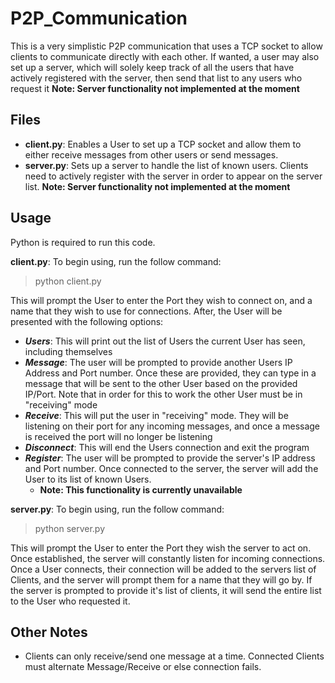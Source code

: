 # P2P_Communication

This is a very simplistic P2P communication that uses a TCP socket to allow clients to communicate directly with each other. If wanted, a user may also set up a server, which will solely keep track of all the users that have actively registered with the server, then send that list to any users who request it **Note: Server functionality not implemented at the moment**

## Files

- **client.py**: Enables a User to set up a TCP socket and allow them to either receive messages from other users or send messages.
- **server.py**: Sets up a server to handle the list of known users. Clients need to actively register with the server in order to appear on the server list. **Note: Server functionality not implemented at the moment**

## Usage

Python is required to run this code. 

**client.py**: To begin using, run the follow command:
> python client.py

This will prompt the User to enter the Port they wish to connect on, and a name that they wish to use for connections. After, the User will be presented with the following options:
- **_Users_**: This will print out the list of Users the current User has seen, including themselves
- **_Message_**: The user will be prompted to provide another Users IP Address and Port number. Once these are provided, they can type in a message that will be sent to the other User based on the provided IP/Port. Note that in order for this to work the other User must be in "receiving" mode
- **_Receive_**: This will put the user in "receiving" mode. They will be listening on their port for any incoming messages, and once a message is received the port will no longer be listening
- **_Disconnect_**: This will end the Users connection and exit the program
- **_Register_**: The user will be prompted to provide the server's IP address and Port number. Once connected to the server, the server will add the User to its list of known Users. 
    - **Note: This functionality is currently unavailable**


**server.py**: To begin using, run the follow command:
> python server.py

This will prompt the User to enter the Port they wish the server to act on. Once established, the server will constantly listen for incoming connections. Once a User connects, their connection will be added to the servers list of Clients, and the server will prompt them for a name that they will go by. If the server is prompted to provide it's list of clients, it will send the entire list to the User who requested it.

## Other Notes

- Clients can only receive/send one message at a time. Connected Clients must alternate Message/Receive or else connection fails.
